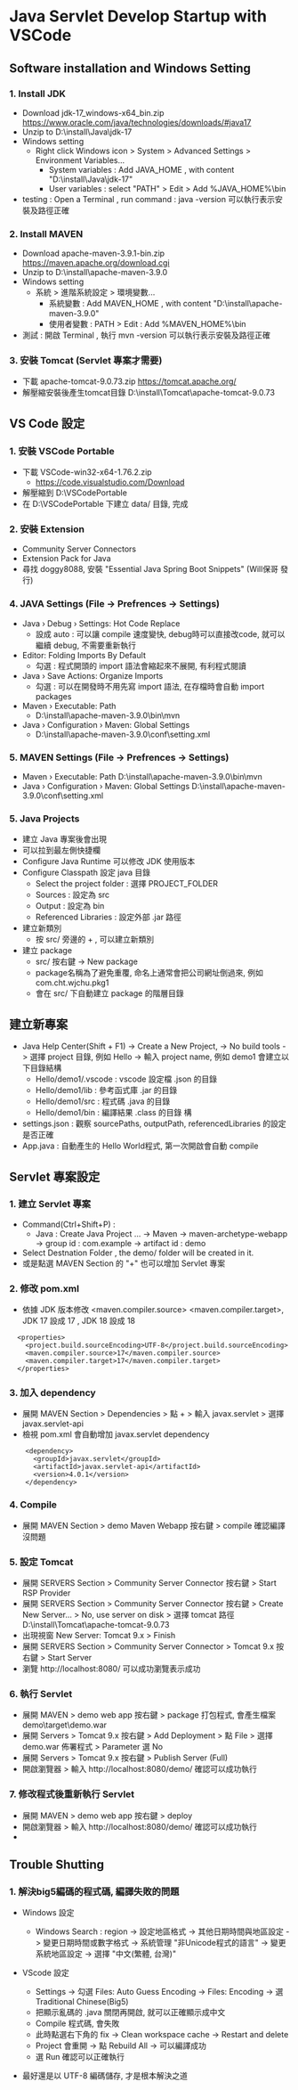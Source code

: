 # Java Servlet Develop Startup with VSCode

## Software installation and Windows Setting

### 1. Install JDK
- Download jdk-17_windows-x64_bin.zip
https://www.oracle.com/java/technologies/downloads/#java17
- Unzip to  D:\install\Java\jdk-17
- Windows setting
    - Right click Windows icon > System > Advanced Settings > Environment Variables... 
        - System variables : Add JAVA_HOME , with content "D:\install\Java\jdk-17"
        - User variables : select "PATH" > Edit > Add %JAVA_HOME%\bin
- testing : Open a Terminal , run command : java -version 可以執行表示安裝及路徑正確

### 2. Install MAVEN
- Download apache-maven-3.9.1-bin.zip
https://maven.apache.org/download.cgi
- Unzip to D:\install\apache-maven-3.9.0
- Windows setting
    - 系統 > 進階系統設定 > 環境變數... 
        - 系統變數 : Add MAVEN_HOME , with content "D:\install\apache-maven-3.9.0"
        - 使用者變數 : PATH > Edit : Add %MAVEN_HOME%\bin
- 測試 : 開啟 Terminal , 執行 mvn -version 可以執行表示安裝及路徑正確

### 3. 安裝 Tomcat (Servlet 專案才需要)
- 下載 apache-tomcat-9.0.73.zip
https://tomcat.apache.org/
- 解壓縮安裝後產生tomcat目錄 D:\install\Tomcat\apache-tomcat-9.0.73


## VS Code 設定

### 1. 安裝 VSCode Portable
- 下載 VSCode-win32-x64-1.76.2.zip
    - https://code.visualstudio.com/Download
- 解壓縮到 D:\VSCodePortable
- 在 D:\VSCodePortable 下建立 data/ 目錄, 完成

### 2. 安裝 Extension
- Community Server Connectors
- Extension Pack for Java
- 尋找 doggy8088, 安裝 "Essential Java Spring Boot Snippets" (Will保哥 發行)

### 4. JAVA Settings (File -> Prefrences -> Settings)
- Java › Debug › Settings: Hot Code Replace
    - 設成 auto : 可以讓 compile 速度變快, debug時可以直接改code, 就可以繼續 debug, 不需要重新執行
- Editor: Folding Imports By Default
    - 勾選 : 程式開頭的 import 語法會縮起來不展開, 有利程式閱讀
- Java › Save Actions: Organize Imports
    - 勾選 : 可以在開發時不用先寫 import 語法, 在存檔時會自動 import packages
- Maven › Executable: Path
    - D:\install\apache-maven-3.9.0\bin\mvn
- Java › Configuration › Maven: Global Settings
    - D:\install\apache-maven-3.9.0\conf\setting.xml

### 5. MAVEN Settings (File -> Prefrences -> Settings)
- Maven › Executable: Path
D:\install\apache-maven-3.9.0\bin\mvn
- Java › Configuration › Maven: Global Settings
D:\install\apache-maven-3.9.0\conf\setting.xml


### 5. Java Projects
- 建立 Java 專案後會出現
- 可以拉到最左側快捷欄
- Configure Java Runtime 可以修改 JDK 使用版本
- Configure Classpath 設定 java 目錄
    - Select the project folder : 選擇 PROJECT_FOLDER
    - Sources : 設定為 src
    - Output : 設定為 bin
    - Referenced Libraries : 設定外部 .jar 路徑
- 建立新類別
    - 按 src/ 旁邊的 + , 可以建立新類別
- 建立 package
    - src/ 按右鍵 -> New package
    - package名稱為了避免重覆, 命名上通常會把公司網址倒過來, 例如 com.cht.wjchu.pkg1
    - 會在 src/ 下自動建立 package 的階層目錄

## 建立新專案
- Java Help Center(Shift + F1)
    -> Create a New Project, 
    -> No build tools 
    -> 選擇 project 目錄, 例如 Hello
    -> 輸入 project name, 例如 demo1 會建立以下目錄結構
    - Hello/demo1/.vscode : vscode 設定檔 .json 的目錄
    - Hello/demo1/lib : 參考函式庫 .jar 的目錄
    - Hello/demo1/src : 程式碼 .java 的目錄
    - Hello/demo1/bin : 編譯結果 .class 的目錄
構
- settings.json : 觀察 sourcePaths, outputPath, referencedLibraries 的設定是否正確
- App.java : 自動產生的 Hello World程式, 第一次開啟會自動 compile

## Servlet 專案設定

### 1. 建立 Servlet 專案
- Command(Ctrl+Shift+P) : 
    - Java : Create Java Project ...
    -> Maven 
    -> maven-archetype-webapp
    -> group id : com.example
    -> artifact id : demo
- Select Destnation Folder , the demo/ folder will be created in it.
- 或是點選 MAVEN Section 的 "+" 也可以增加 Servlet 專案

### 2. 修改 pom.xml
- 依據 JDK 版本修改 <maven.compiler.source> <maven.compiler.target>, JDK 17 設成 17 , JDK 18 設成 18
```
  <properties>
    <project.build.sourceEncoding>UTF-8</project.build.sourceEncoding>
    <maven.compiler.source>17</maven.compiler.source>
    <maven.compiler.target>17</maven.compiler.target>
  </properties>
```

### 3. 加入 dependency
- 展開 MAVEN Section > Dependencies > 點 + > 輸入 javax.servlet > 選擇 javax.servlet-api
- 檢視 pom.xml 會自動增加 javax.servlet dependency
```
    <dependency>
      <groupId>javax.servlet</groupId>
      <artifactId>javax.servlet-api</artifactId>
      <version>4.0.1</version>
    </dependency>
```
### 4. Compile
- 展開 MAVEN Section > demo Maven Webapp 按右鍵 > compile 確認編譯沒問題

### 5. 設定 Tomcat
- 展開 SERVERS Section > Community Server Connector 按右鍵 > Start RSP Provider
- 展開 SERVERS Section > Community Server Connector 按右鍵 > Create New Server... > No, use server on disk > 選擇 tomcat 路徑 D:\install\Tomcat\apache-tomcat-9.0.73
- 出現視窗 New Server: Tomcat 9.x > Finish
- 展開 SERVERS Section > Community Server Connector > Tomcat 9.x 按右鍵 > Start Server
- 瀏覽 http://localhost:8080/ 可以成功瀏覽表示成功

### 6. 執行 Servlet
- 展開 MAVEN > demo web app 按右鍵 > package 打包程式, 會產生檔案demo\target\demo.war
- 展開 Servers > Tomcat 9.x 按右鍵 > Add Deployment > 點 File > 選擇 demo.war 佈署程式 > Parameter 選 No
- 展開 Servers > Tomcat 9.x 按右鍵 > Publish Server (Full)
- 開啟瀏覽器 > 輸入 http://localhost:8080/demo/ 確認可以成功執行

### 7. 修改程式後重新執行 Servlet
- 展開 MAVEN > demo web app 按右鍵 > deploy 
- 開啟瀏覽器 > 輸入 http://localhost:8080/demo/ 確認可以成功執行
- 
## Trouble Shutting
### 1. 解決big5編碼的程式碼, 編譯失敗的問題
- Windows 設定
    - Windows Search : region
    -> 設定地區格式 
    -> 其他日期時間與地區設定
    -> 變更日期時間或數字格式
    -> 系統管理 "非Unicode程式的語言"
    -> 變更系統地區設定
    -> 選擇 "中文(繁體, 台灣)"
- VScode 設定
    - Settings 
    -> 勾選 Files: Auto Guess Encoding
    -> Files: Encoding -> 選 Traditional Chinese(Big5)
    - 把顯示亂碼的 .java 關閉再開啟, 就可以正確顯示成中文
    - Compile 程式碼, 會失敗
    - 此時點選右下角的 fix -> Clean workspace cache -> Restart and delete
    - Project 會重開 -> 點 Rebuild All -> 可以編譯成功
    - 選 Run 確認可以正確執行

- 最好還是以 UTF-8 編碼儲存, 才是根本解決之道
